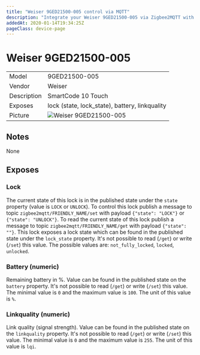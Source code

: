 ```yaml
---
title: "Weiser 9GED21500-005 control via MQTT"
description: "Integrate your Weiser 9GED21500-005 via Zigbee2MQTT with whatever smart home infrastructure you are using without the vendors bridge or gateway."
addedAt: 2020-01-14T19:34:25Z
pageClass: device-page
---
```


<!-- !!!! -->
<!-- ATTENTION: This file is auto-generated through docgen! -->
<!-- You can only edit the "## Notes"-Section till next h1 (#) or h2 heading (##). -->
<!-- Do NOT use h1 or h2 heading within "## Notes"-Section. -->
<!-- !!!! -->

# Weiser 9GED21500-005

|     |     |
|-----|-----|
| Model | 9GED21500-005  |
| Vendor  | Weiser  |
| Description | SmartCode 10 Touch |
| Exposes | lock (state, lock_state), battery, linkquality |
| Picture | ![Weiser 9GED21500-005](https://psi-4ward.github.io/zigbee2mqtt.io/images/devices/9GED21500-005.jpg) |


<!-- Notes BEGIN: You can edit here -->
## Notes

None

<!-- Notes END: Do not edit below this line -->



## Exposes

### Lock 
The current state of this lock is in the published state under the `state` property (value is `LOCK` or `UNLOCK`).
To control this lock publish a message to topic `zigbee2mqtt/FRIENDLY_NAME/set` with payload `{"state": "LOCK"}` or `{"state": "UNLOCK"}`.
To read the current state of this lock publish a message to topic `zigbee2mqtt/FRIENDLY_NAME/get` with payload `{"state": ""}`.
This lock exposes a lock state which can be found in the published state under the `lock_state` property. It's not possible to read (`/get`) or write (`/set`) this value. The possible values are: `not_fully_locked`, `locked`, `unlocked`.

### Battery (numeric)
Remaining battery in %.
Value can be found in the published state on the `battery` property.
It's not possible to read (`/get`) or write (`/set`) this value.
The minimal value is `0` and the maximum value is `100`.
The unit of this value is `%`.

### Linkquality (numeric)
Link quality (signal strength).
Value can be found in the published state on the `linkquality` property.
It's not possible to read (`/get`) or write (`/set`) this value.
The minimal value is `0` and the maximum value is `255`.
The unit of this value is `lqi`.


